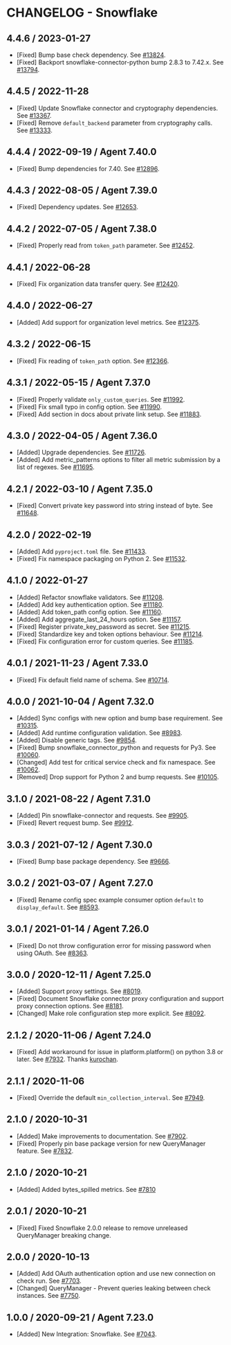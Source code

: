 # CHANGELOG - Snowflake

## 4.4.6 / 2023-01-27

* [Fixed] Bump base check dependency. See [#13824](https://github.com/DataDog/integrations-core/pull/13824).
* [Fixed] Backport snowflake-connector-python bump 2.8.3 to 7.42.x. See [#13794](https://github.com/DataDog/integrations-core/pull/13794).

## 4.4.5 / 2022-11-28

* [Fixed] Update Snowflake connector and cryptography dependencies. See [#13367](https://github.com/DataDog/integrations-core/pull/13367).
* [Fixed] Remove `default_backend` parameter from cryptography calls. See [#13333](https://github.com/DataDog/integrations-core/pull/13333).

## 4.4.4 / 2022-09-19 / Agent 7.40.0

* [Fixed] Bump dependencies for 7.40. See [#12896](https://github.com/DataDog/integrations-core/pull/12896).

## 4.4.3 / 2022-08-05 / Agent 7.39.0

* [Fixed] Dependency updates. See [#12653](https://github.com/DataDog/integrations-core/pull/12653).

## 4.4.2 / 2022-07-05 / Agent 7.38.0

* [Fixed] Properly read from `token_path` parameter. See [#12452](https://github.com/DataDog/integrations-core/pull/12452).

## 4.4.1 / 2022-06-28

* [Fixed] Fix organization data transfer query. See [#12420](https://github.com/DataDog/integrations-core/pull/12420).

## 4.4.0 / 2022-06-27

* [Added] Add support for organization level metrics. See [#12375](https://github.com/DataDog/integrations-core/pull/12375).

## 4.3.2 / 2022-06-15

* [Fixed] Fix reading of `token_path` option. See [#12366](https://github.com/DataDog/integrations-core/pull/12366).

## 4.3.1 / 2022-05-15 / Agent 7.37.0

* [Fixed] Properly validate `only_custom_queries`. See [#11992](https://github.com/DataDog/integrations-core/pull/11992).
* [Fixed] Fix small typo in config option. See [#11990](https://github.com/DataDog/integrations-core/pull/11990).
* [Fixed] Add section in docs about private link setup. See [#11883](https://github.com/DataDog/integrations-core/pull/11883).

## 4.3.0 / 2022-04-05 / Agent 7.36.0

* [Added] Upgrade dependencies. See [#11726](https://github.com/DataDog/integrations-core/pull/11726).
* [Added] Add metric_patterns options to filter all metric submission by a list of regexes. See [#11695](https://github.com/DataDog/integrations-core/pull/11695).

## 4.2.1 / 2022-03-10 / Agent 7.35.0

* [Fixed] Convert private key password into string instead of byte. See [#11648](https://github.com/DataDog/integrations-core/pull/11648).

## 4.2.0 / 2022-02-19

* [Added] Add `pyproject.toml` file. See [#11433](https://github.com/DataDog/integrations-core/pull/11433).
* [Fixed] Fix namespace packaging on Python 2. See [#11532](https://github.com/DataDog/integrations-core/pull/11532).

## 4.1.0 / 2022-01-27

* [Added] Refactor snowflake validators. See [#11208](https://github.com/DataDog/integrations-core/pull/11208).
* [Added] Add key authentication option. See [#11180](https://github.com/DataDog/integrations-core/pull/11180).
* [Added] Add token_path config option. See [#11160](https://github.com/DataDog/integrations-core/pull/11160).
* [Added] Add aggregate_last_24_hours option. See [#11157](https://github.com/DataDog/integrations-core/pull/11157).
* [Fixed] Register private_key_password as secret. See [#11215](https://github.com/DataDog/integrations-core/pull/11215).
* [Fixed] Standardize key and token options behaviour. See [#11214](https://github.com/DataDog/integrations-core/pull/11214).
* [Fixed] Fix configuration error for custom queries. See [#11185](https://github.com/DataDog/integrations-core/pull/11185).

## 4.0.1 / 2021-11-23 / Agent 7.33.0

* [Fixed] Fix default field name of schema. See [#10714](https://github.com/DataDog/integrations-core/pull/10714).

## 4.0.0 / 2021-10-04 / Agent 7.32.0

* [Added] Sync configs with new option and bump base requirement. See [#10315](https://github.com/DataDog/integrations-core/pull/10315).
* [Added] Add runtime configuration validation. See [#8983](https://github.com/DataDog/integrations-core/pull/8983).
* [Added] Disable generic tags. See [#9854](https://github.com/DataDog/integrations-core/pull/9854).
* [Fixed] Bump snowflake_connector_python and requests for Py3. See [#10060](https://github.com/DataDog/integrations-core/pull/10060).
* [Changed] Add test for critical service check and fix namespace. See [#10062](https://github.com/DataDog/integrations-core/pull/10062).
* [Removed] Drop support for Python 2 and bump requests. See [#10105](https://github.com/DataDog/integrations-core/pull/10105).

## 3.1.0 / 2021-08-22 / Agent 7.31.0

* [Added] Pin snowflake-connector and requests. See [#9905](https://github.com/DataDog/integrations-core/pull/9905).
* [Fixed] Revert request bump. See [#9912](https://github.com/DataDog/integrations-core/pull/9912).

## 3.0.3 / 2021-07-12 / Agent 7.30.0

* [Fixed] Bump base package dependency. See [#9666](https://github.com/DataDog/integrations-core/pull/9666).

## 3.0.2 / 2021-03-07 / Agent 7.27.0

* [Fixed] Rename config spec example consumer option `default` to `display_default`. See [#8593](https://github.com/DataDog/integrations-core/pull/8593).

## 3.0.1 / 2021-01-14 / Agent 7.26.0

* [Fixed] Do not throw configuration error for missing password when using OAuth. See [#8363](https://github.com/DataDog/integrations-core/pull/8363).

## 3.0.0 / 2020-12-11 / Agent 7.25.0

* [Added] Support proxy settings. See [#8019](https://github.com/DataDog/integrations-core/pull/8019).
* [Fixed] Document Snowflake connector proxy configuration and support proxy connection options. See [#8181](https://github.com/DataDog/integrations-core/pull/8181).
* [Changed] Make role configuration step more explicit. See [#8092](https://github.com/DataDog/integrations-core/pull/8092).

## 2.1.2 / 2020-11-06 / Agent 7.24.0

* [Fixed] Add workaround for issue in platform.platform() on python 3.8 or later. See [#7932](https://github.com/DataDog/integrations-core/pull/7932). Thanks [kurochan](https://github.com/kurochan).

## 2.1.1 / 2020-11-06

* [Fixed] Override the default `min_collection_interval`. See [#7949](https://github.com/DataDog/integrations-core/pull/7949).

## 2.1.0 / 2020-10-31

* [Added] Make improvements to documentation. See [#7902](https://github.com/DataDog/integrations-core/pull/7902).
* [Fixed] Properly pin base package version for new QueryManager feature. See [#7832](https://github.com/DataDog/integrations-core/pull/7832).

## 2.1.0 / 2020-10-21

* [Added] Added bytes_spilled metrics. See [#7810](https://github.com/DataDog/integrations-core/pull/7810)

## 2.0.1 / 2020-10-21

* [Fixed] Fixed Snowflake 2.0.0 release to remove unreleased QueryManager breaking change.

## 2.0.0 / 2020-10-13

* [Added] Add OAuth authentication option and use new connection on check run. See [#7703](https://github.com/DataDog/integrations-core/pull/7703).
* [Changed] QueryManager - Prevent queries leaking between check instances. See [#7750](https://github.com/DataDog/integrations-core/pull/7750).

## 1.0.0 / 2020-09-21 / Agent 7.23.0

* [Added] New Integration: Snowflake. See [#7043](https://github.com/DataDog/integrations-core/pull/7043).
